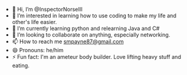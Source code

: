 - 👋 Hi, I’m @InspectorNorseIII
- 👀 I’m interested in learning how to use coding to make my life and other's life easier.
- 🌱 I’m currently learning python and relearning Java and C#
- 💞️ I’m looking to collaborate on anything, especially networking.
- 📫 How to reach me smpayne87@gmail.com
- 😄 Pronouns: he/him
- ⚡ Fun fact: I'm an ameteur body builder. Love lifting heavy stuff and eating.

<!---
InspectorNorseIII/InspectorNorseIII is a ✨ special ✨ repository because its `README.md` (this file) appears on your GitHub profile.
You can click the Preview link to take a look at your changes.
--->

